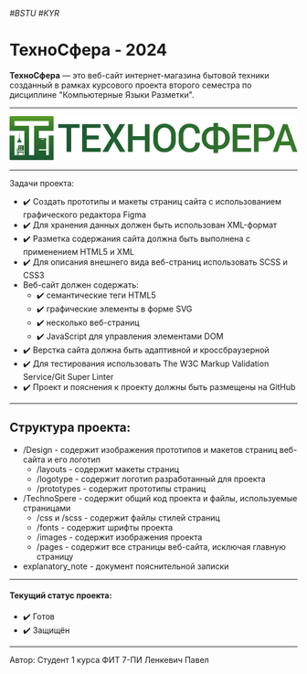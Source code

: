 *#BSTU #KYR*

# ТехноСфера - 2024
**ТехноСфера** — это веб-сайт интернет-магазина бытовой техники созданный в рамках курсового проекта второго семестра по дисциплине "Компьютерные Языки Разметки". 
___
![Логотип ТехноСфера](https://github.com/Kapetto-o/Course-Work_KYR_1-2/blob/main/Design/logotype/TechnoSphere-TEXT-LOGO.png)
___
Задачи проекта:
* ✔️ Создать прототипы и макеты страниц сайта с использованием графического редактора Figma
* ✔️ Для хранения данных должен быть использован XML-формат
* ✔️ Разметка содержания сайта должна быть выполнена с применением HTML5 и XML
* ✔️ Для описания внешнего вида веб-страниц использовать SCSS и CSS3
* Веб-сайт должен содержать:
  * ✔️ семантические теги HTML5
  * ✔️ графические элементы в форме SVG
  * ✔️ несколько веб-страниц
  * ✔️ JavaScript для управления элементами DOM
* ✔️ Верстка сайта должна быть адаптивной и кроссбраузерной
* ✔️ Для тестирования использовать The W3C Markup Validation Service/Git Super Linter
* ✔️ Проект и пояснения к проекту должны быть размещены на GitHub
___
## Структура проекта:
* /Design           - содержит изображения прототипов и макетов страниц веб-сайта и его логотип
  * /layouts        - содержит макеты страниц
  * /logotype       - содержит логотип разработанный для проекта
  * /prototypes     - содержит прототипы страниц
* /TechnoSpere      - содержит общий код проекта и файлы, используемые страницами
  * /css и /scss    - содержит файлы стилей страниц
  * /fonts          - содержит шрифты проекта
  * /images         - содержит изображения проекта
  * /pages          - содержит все страницы веб-сайта, исключая главную страницу
* explanatory_note  - документ пояснительной записки
___
#### Текущий статус проекта:
- ✔️ Готов
- ✔️ Защищён
___
Автор: Студент 1 курса ФИТ 7-ПИ Ленкевич Павел
